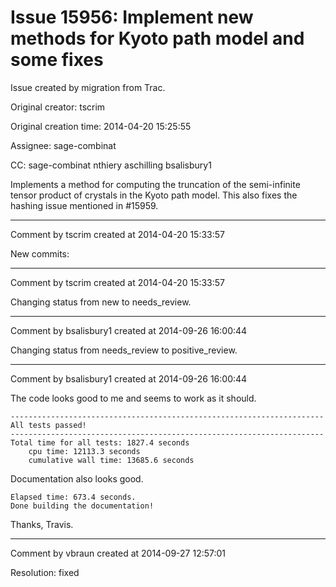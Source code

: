 # Issue 15956: Implement new methods for Kyoto path model and some fixes

Issue created by migration from Trac.

Original creator: tscrim

Original creation time: 2014-04-20 15:25:55

Assignee: sage-combinat

CC:  sage-combinat nthiery aschilling bsalisbury1

Implements a method for computing the truncation of the semi-infinite tensor product of crystals in the Kyoto path model. This also fixes the hashing issue mentioned in #15959.


---

Comment by tscrim created at 2014-04-20 15:33:57

New commits:


---

Comment by tscrim created at 2014-04-20 15:33:57

Changing status from new to needs_review.


---

Comment by bsalisbury1 created at 2014-09-26 16:00:44

Changing status from needs_review to positive_review.


---

Comment by bsalisbury1 created at 2014-09-26 16:00:44

The code looks good to me and seems to work as it should.


```
----------------------------------------------------------------------
All tests passed!
----------------------------------------------------------------------
Total time for all tests: 1827.4 seconds
    cpu time: 12113.3 seconds
    cumulative wall time: 13685.6 seconds
```


Documentation also looks good.


```
Elapsed time: 673.4 seconds.
Done building the documentation!
```


Thanks, Travis.


---

Comment by vbraun created at 2014-09-27 12:57:01

Resolution: fixed
